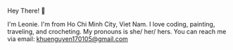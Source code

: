 Hey There! 👋

I'm Leonie.
I'm from Ho Chi Minh City, Viet Nam.
I love coding, painting, traveling, and crocheting.
My pronouns is she/ her/ hers.
You can reach me via email: khuenguyen170105@gmail.com
